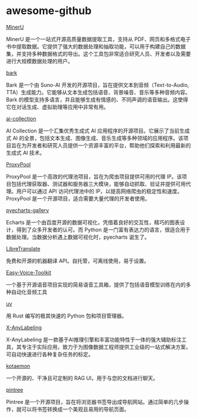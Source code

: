 # awesome-github

[MinerU](https://github.com/opendatalab/MinerU)

MinerU 是一个一站式开源高质量数据提取工具，支持从 PDF、网页和多格式电子书中提取数据。它提供了强大的数据处理和抽取功能，可以用于构建自己的数据集，并支持多种数据格式的导出。这个工具包非常适合研究人员、开发者以及需要进行大规模数据处理的用户。

[bark](https://github.com/suno-ai/bark)

Bark 是一个由 Suno-AI 开发的开源项目，旨在提供文本到音频（Text-to-Audio, TTA）生成能力。它能够从文本生成包括语音、背景噪音、音乐等多种音频内容。Bark 的模型支持多语言，并且能够生成有情感的、不同声调的语音输出。这使得它在对话生成、虚拟助理等应用中非常有用。

[ai-collection](https://github.com/ai-collection/ai-collection)

AI Collection 是一个汇集优秀生成式 AI 应用程序的开源项目。它展示了当前生成式 AI 的全景，包括文本生成、图像生成、音乐生成等多种领域的应用程序。该项目旨在为开发者和研究人员提供一个资源丰富的平台，帮助他们探索和利用最新的生成式 AI 技术。

[ProxyPool](https://github.com/Python3WebSpider/ProxyPool)

ProxyPool 是一个高效的代理池项目，旨在为爬虫项目提供可用的代理 IP。该项目包括代理获取器、测试器和服务器三大模块，能够自动抓取、验证并提供可用代理。用户可以通过 API 访问代理池中的 IP，以提高网络爬虫的稳定性和速度。ProxyPool 是一个开源项目，适合需要大量代理的开发者使用。

[pyecharts-gallery](https://github.com/pyecharts/pyecharts-gallery)

Echarts 是一个由百度开源的数据可视化，凭借着良好的交互性，精巧的图表设计，得到了众多开发者的认可。而 Python 是一门富有表达力的语言，很适合用于数据处理。当数据分析遇上数据可视化时，pyecharts 诞生了。

[LibreTranslate](https://github.com/LibreTranslate/LibreTranslate)

免费和开源的机器翻译 API。自托管，可离线使用，易于设置。

[Easy-Voice-Toolkit](https://github.com/Spr-Aachen/Easy-Voice-Toolkit)

一个基于开源语音项目实现的简易语音工具箱，提供了包括语音模型训练在内的多种自动化音频工具

[uv](https://github.com/astral-sh/uv)

用 Rust 编写的极其快速的 Python 包和项目管理器。

[X-AnyLabeling](https://github.com/CVHub520/X-AnyLabeling/tree/main)

X-AnyLabeling 是一款基于AI推理引擎和丰富功能特性于一体的强大辅助标注工具，其专注于实际应用，致力于为图像数据工程师提供工业级的一站式解决方案，可自动快速进行各种复杂任务的标定。

[kotaemon](https://github.com/Cinnamon/kotaemon)

一个开源的、干净且可定制的 RAG UI，用于与您的文档进行聊天。

[pintree](https://github.com/Pintree-io/pintree)

Pintree 是一个开源项目，旨在将浏览器书签导出成导航网站。通过简单的几步操作，就可以将书签转换成一个美观且易用的导航页面。
